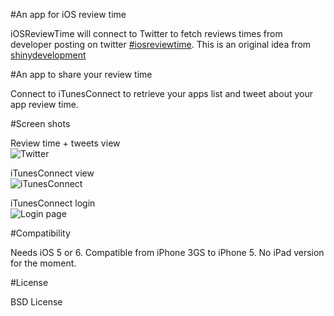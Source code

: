 #An app for iOS review time

iOSReviewTime will connect to Twitter to fetch reviews times from developer posting on twitter [ #iosreviewtime](https://twitter.com/search?q=%23iosreviewtime). This is an original idea from [shinydevelopment](http://reviewtimes.shinydevelopment.com/)

#An app to share your review time

Connect to iTunesConnect to retrieve your apps list and tweet about your app review time.

#Screen shots

Review time + tweets view  
![Twitter](https://github.com/renebigot/iOsReviewTime/raw/master/reviewTime.png)  

iTunesConnect view  
![iTunesConnect](https://github.com/renebigot/iOsReviewTime/raw/master/itcView.png)  

iTunesConnect login  
![Login page](https://github.com/renebigot/iOsReviewTime/raw/master/itcLogin.png)  

#Compatibility

Needs iOS 5 or 6. Compatible from iPhone 3GS to iPhone 5. No iPad version for the moment.

#License

BSD License